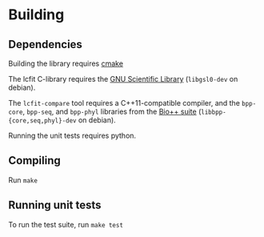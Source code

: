 # Building

## Dependencies

Building the library requires [cmake][1]

The lcfit C-library requires the [GNU Scientific Library][2] (`libgsl0-dev` on debian).

The `lcfit-compare` tool requires a C++11-compatible compiler, and the `bpp-core`, `bpp-seq`, and `bpp-phyl` libraries from the [Bio++ suite][3] (`libbpp-{core,seq,phyl}-dev` on debian).

Running the unit tests requires python.

## Compiling

Run `make`

## Running unit tests

To run the test suite, run `make test`

[1]: http://www.cmake.org
[2]: http://www.gnu.org/s/gsl
[3]: http://biopp.univ-montp2.fr
